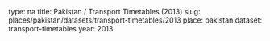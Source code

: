 type: na
title: Pakistan / Transport Timetables (2013)
slug: places/pakistan/datasets/transport-timetables/2013
place: pakistan
dataset: transport-timetables
year: 2013
